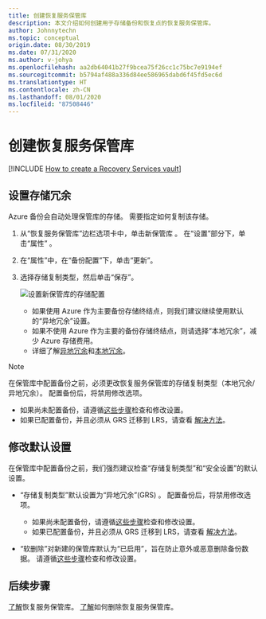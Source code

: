 ```yaml
---
title: 创建恢复服务保管库
description: 本文介绍如何创建用于存储备份和恢复点的恢复服务保管库。
author: Johnnytechn
ms.topic: conceptual
origin.date: 08/30/2019
ms.date: 07/31/2020
ms.author: v-johya
ms.openlocfilehash: aa2db64041b27f9bcea75f26cc1c75bc7e9194ef
ms.sourcegitcommit: b5794af488a336d84ee586965dabd6f45fd5ec6d
ms.translationtype: HT
ms.contentlocale: zh-CN
ms.lasthandoff: 08/01/2020
ms.locfileid: "87508446"
---
```

# <a name="create-a-recovery-services-vault"></a>创建恢复服务保管库

[!INCLUDE [How to create a Recovery Services vault](../../includes/backup-create-rs-vault.md)]

## <a name="set-storage-redundancy"></a>设置存储冗余

Azure 备份会自动处理保管库的存储。 需要指定如何复制该存储。

<!--Not available in MC: Azure file share-->
1. 从“恢复服务保管库”边栏选项卡中，单击新保管库  。 在“设置”部分下，单击“属性” 。
2. 在“属性”中，在“备份配置”下，单击“更新”。  

3. 选择存储复制类型，然后单击“保存”。

     ![设置新保管库的存储配置](./media/backup-try-azure-backup-in-10-mins/recovery-services-vault-backup-configuration.png)

   - 如果使用 Azure 作为主要备份存储终结点，则我们建议继续使用默认的“异地冗余”设置。
   - 如果不使用 Azure 作为主要的备份存储终结点，则请选择“本地冗余”，减少 Azure 存储费用。
   - 详细了解[异地冗余](../storage/common/storage-redundancy-grs.md)和[本地冗余](../storage/common/storage-redundancy-lrs.md)。

> [!NOTE]
> 在保管库中配置备份之前，必须更改恢复服务保管库的存储复制类型（本地冗余/异地冗余）。 配置备份后，将禁用修改选项。
>
>- 如果尚未配置备份，请遵循[这些步骤](/backup/backup-create-rs-vault#set-storage-redundancy)检查和修改设置。
>- 如果已配置备份，并且必须从 GRS 迁移到 LRS，请查看 [解决方法](backup-azure-backup-faq.md#can-i-change-from-grs-to-lrs-after-a-backup)。

<!--Not available in MC: ## Set Cross Region Restore-->
## <a name="modifying-default-settings"></a>修改默认设置

在保管库中配置备份之前，我们强烈建议检查“存储复制类型”和“安全设置”的默认设置。 

- “存储复制类型”默认设置为“异地冗余”(GRS) 。 配置备份后，将禁用修改选项。
  - 如果尚未配置备份，请遵循[这些步骤](/backup/backup-create-rs-vault#set-storage-redundancy)检查和修改设置。
  - 如果已配置备份，并且必须从 GRS 迁移到 LRS，请查看 [解决方法](backup-azure-backup-faq.md#can-i-change-from-grs-to-lrs-after-a-backup)。

- “软删除”对新建的保管库默认为“已启用”，旨在防止意外或恶意删除备份数据。  请遵循[这些步骤](/backup/backup-azure-security-feature-cloud#enabling-and-disabling-soft-delete)检查和修改设置。

## <a name="next-steps"></a>后续步骤

[了解](backup-azure-recovery-services-vault-overview.md)恢复服务保管库。
[了解](backup-azure-delete-vault.md)如何删除恢复服务保管库。

